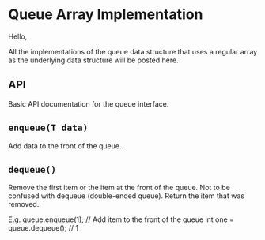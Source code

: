# Queue Array Implementation

Hello, 

All the implementations of the queue data structure that uses a regular array as the underlying data structure will be posted here.

## API

Basic API documentation for the queue interface.

## `enqueue(T data)`

Add data to the front of the queue.

## `dequeue()`

Remove the first item or the item at the front of the queue. Not to be confused with dequeue (double-ended queue). 
Return the item that was removed.

E.g. 
    queue.enqueue(1);          // Add item to the front of the queue
    int one = queue.dequeue(); // 1


